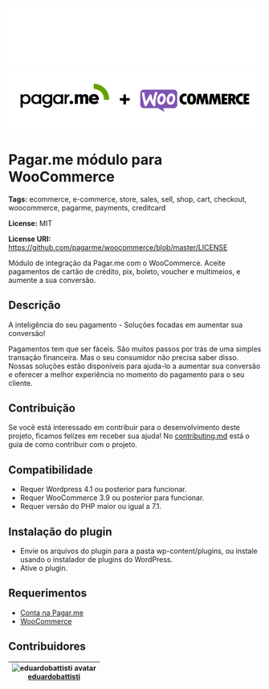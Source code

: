 ![Pagar.me e WooCommerce logo](https://github.com/pagarme/woocommerce/blob/master/docs/images/pagarme+woocommerce-white.png#gh-dark-mode-only)
![Pagar.me e WooCommerce logo](https://github.com/pagarme/woocommerce/blob/master/docs/images/pagarme+woocommerce.png#gh-light-mode-only)

# Pagar.me módulo para WooCommerce

**Tags:** ecommerce, e-commerce, store, sales, sell, shop, cart, checkout, woocommerce, pagarme, payments, creditcard

**License:** MIT

**License URI:** https://github.com/pagarme/woocommerce/blob/master/LICENSE

Módulo de integração da Pagar.me com o WooCommerce. Aceite pagamentos de cartão de crédito, pix, boleto, voucher e multimeios, e aumente a sua conversão.

## Descrição

A inteligência do seu pagamento - Soluções focadas em aumentar sua conversão!

Pagamentos tem que ser fáceis. São muitos passos por trás de uma simples transação financeira. Mas o seu consumidor não precisa saber disso. Nossas soluções estão disponíveis para ajuda-lo a aumentar sua conversão e oferecer a melhor experiência no momento do pagamento para o seu cliente.

## Contribuição

Se você está interessado em contribuir para o desenvolvimento deste projeto, ficamos felizes em receber sua ajuda! No [contributing.md](https://github.com/pagarme/woocommerce/blob/master/.github/contributing.md) está o guia de como contribuir com o projeto.

## Compatibilidade

- Requer Wordpress 4.1 ou posterior para funcionar.
- Requer WooCommerce 3.9 ou posterior para funcionar.
- Requer versão do PHP maior ou igual a 7.1.

## Instalação do plugin

- Envie os arquivos do plugin para a pasta wp-content/plugins, ou instale usando o instalador de plugins do WordPress.
- Ative o plugin.

## Requerimentos

- [Conta na Pagar.me](http://www.pagar.me/)
- [WooCommerce](https://wordpress.org/plugins/woocommerce/)

## Contribuidores

| ![eduardobattisti avatar](https://avatars.githubusercontent.com/u/56602897?s=60&v=4)<br/> [eduardobattisti](https://github.com/eduardobattisti) |
|----------------------------------------------------------------------------------------------------------------------------------|
